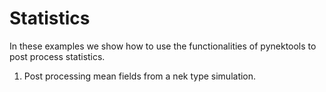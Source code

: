 # Statistics

In these examples we show how to use the functionalities of pynektools to post process statistics.

1. Post processing mean fields from a nek type simulation.
